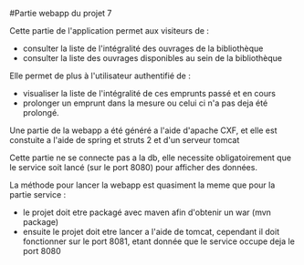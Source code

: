 #Partie webapp du projet 7


Cette partie de l'application permet aux visiteurs de :
- consulter la liste de l'intégralité des ouvrages de la bibliothèque
- consulter la liste des ouvrages disponibles au sein de la bibliothèque

Elle permet de plus à l'utilisateur authentifié de :
- visualiser la liste de l'intégralité de ces emprunts passé et en cours
- prolonger un emprunt dans la mesure ou celui ci n'a pas deja été prolongé. 

Une partie de la webapp a été généré a l'aide d'apache CXF, et elle est constuite a l'aide de spring et struts 2 et d'un serveur tomcat

Cette partie ne se connecte pas a la db, elle necessite obligatoirement que le service soit lancé (sur le port 8080) pour afficher des données.

La méthode pour lancer la webapp est quasiment la meme que pour la partie service :
- le projet doit etre packagé avec maven afin d'obtenir un war (mvn package)
- ensuite le projet doit etre lancer a l'aide de tomcat, cependant il doit fonctionner sur le port 8081, etant donnée que le service occupe deja le port 8080
